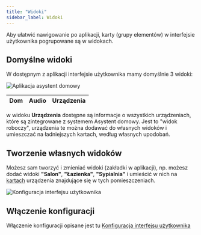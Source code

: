 ```yaml
---
title: "Widoki"
sidebar_label: Widoki
---
```


Aby ułatwić nawigowanie po aplikacji, karty (grupy elementów) w interfejsie użytkownika pogrupowane są w widokach.

## Domyślne widoki

W dostępnym z aplikacji interfejsie użytkownika mamy domyślnie 3 widoki:


![Aplikacja asystent domowy](/AIS-docs/img/en/frontend/frontend-views.png)

|Dom|Audio|Urządzenia|
|---|-----|----------|
w widoku **Urządzenia** dostępne są informacje o wszystkich urządzeniach, które są zintegrowane z systemem Asystent domowy.
Jest to "widok roboczy", urządzenia te można dodawać do własnych widoków i umieszczać na ładniejszych kartach, według własnych upodobań.

## Tworzenie własnych widoków

Możesz sam tworzyć i zmieniać widoki (zakładki w aplikacji), np. możesz dodać widoki **"Salon"**, **"Łazienka"**, **"Sypialnia"** i umieścić w nich na [kartach](/AIS-docs/docs/en/ais_app_cards.html) urządzenia znajdujące się w tych pomieszczeniach.


![Konfiguracja interfejsu użytkownika](/AIS-docs/img/en/frontend/lovelace-ui-conf2.png)


## Włączenie konfiguracji

Włączenie konfiguracji opisane jest tu [Konfiguracja interfejsu użytkownika](/AIS-docs/docs/en/ais_app_ui_config.html)
